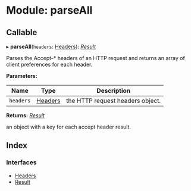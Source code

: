 
# Module: parseAll

## Callable

▸ **parseAll**(`headers`: [Headers](../interfaces/_accept_4_0_0_index_d_.parseall.headers.md)): *[Result](../interfaces/_accept_4_0_0_index_d_.parseall.result.md)*

Parses the Accept-* headers of an HTTP request and returns an array of client preferences for each header.

**Parameters:**

Name | Type | Description |
------ | ------ | ------ |
`headers` | [Headers](../interfaces/_accept_4_0_0_index_d_.parseall.headers.md) | the HTTP request headers object.  |

**Returns:** *[Result](../interfaces/_accept_4_0_0_index_d_.parseall.result.md)*

an object with a key for each accept header result.

## Index

### Interfaces

* [Headers](../interfaces/_accept_4_0_0_index_d_.parseall.headers.md)
* [Result](../interfaces/_accept_4_0_0_index_d_.parseall.result.md)
